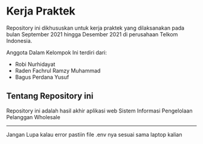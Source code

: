 # Kerja Praktek
Repository ini dikhususkan untuk kerja praktek yang dilaksanakan pada bulan September 2021 hingga Desember 2021 di perusahaan Telkom Indonesia.

Anggota Dalam Kelompok Ini terdiri dari:
* Robi Nurhidayat
* Raden Fachrul Ramzy Muhammad
* Bagus Perdana Yusuf

## Tentang Repository ini
Repository ini adalah hasil akhir aplikasi web Sistem Informasi Pengelolaan Pelanggan Wholesale


***
Jangan Lupa kalau error pastiin file .env nya sesuai sama laptop kalian
